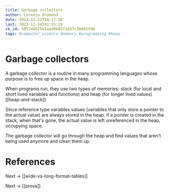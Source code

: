 ```yaml
---
title: Garbage collectors
author: Lorenzo Drumond
date: 2023-12-21T18:17:58
last: 2023-12-24T01:55:20
zk_id: 505746b75e1aad960272d37c38d93fdd
tags: #computer_science #memory #programming #heap
---
```



# Garbage collectors
A garbage collector is a routine in many programming languages
whose purpose is to free up space in the heap.

When programs run, they use two types of memories: stack (for local and short
lived variables and functions) and heap (for longer lived values) [[heap-and-stack]]

Since reference type variables values (variables that only store a pointer to the actual
value) are always stored in the heap, if a pointer is created in the stack, when
that's gone, the actual value is left unreferenced in the heap, occupying space.

The garbage collector will go through the heap and find values that aren't being used
anymore and clean them up.

# References

Next -> [[wide-vs-long-format-tables]]

Next -> [[prova]]
